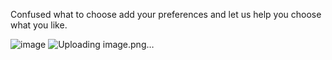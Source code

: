 Confused what to choose add your preferences and let us help you choose what you like.

![image](https://github.com/user-attachments/assets/b9f308d7-14b9-4119-b098-01567ac7930d)
![Uploading image.png…]()

